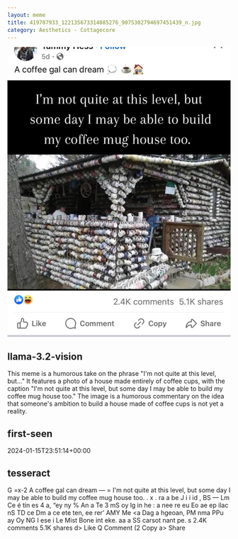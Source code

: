 ```yaml
---
layout: meme
title: 419707933_122135673314085276_9075302794697451439_n.jpg
category: Aesthetics - Cottagecore
---
```


<div markdown="0"><a href="419707933_122135673314085276_9075302794697451439_n.jpg"><img class="photo" src="419707933_122135673314085276_9075302794697451439_n.jpg" /></a>

<h2>llama-3.2-vision</h2>
<p title="Llama-3.2-Vision-11B is a really good model that probably gets the visual details right but doesn't understand literary or media references, and often fails to accurately represent the physical arrangement of objects and the implied relationships between the objects.">This meme is a humorous take on the phrase &quot;I&#x27;m not quite at this level, but...&quot; It features a photo of a house made entirely of coffee cups, with the caption &quot;I&#x27;m not quite at this level, but some day I may be able to build my coffee mug house too.&quot; The image is a humorous commentary on the idea that someone&#x27;s ambition to build a house made of coffee cups is not yet a reality.</p>

<h2>first-seen</h2>
<p title="Because Git doesn't preserve file modification times, this metadata file contains the file's modification time when it was added to the library.">2024-01-15T23:51:14+00:00</p>

<h2>tesseract</h2>
<p title="Tesseract is often terrible and just gives a lot of nonsense characters, but it used to be the state of the art, and usually it is better at correctly representing text than llama-3.2-vision-11b.">G =x-2 A coffee gal can dream — = I&#x27;m not quite at this level, but some day I may be able to build my coffee mug house too. . x . ra a be J i i id , BS — Lm Ce é tin es 4 a, “ey ny % An a Te 3 mS oy lg in he : a nee re eu Eo ae ep ilac nS TD ce Dm a ce ete ten, ee rer’ AMY Me &lt;a Dag a hgeoan, PM nma PPu ay Oy NG I ese i Le Mist Bone int eke. aa a SS carsot nant pe. s 2.4K comments 5.1K shares d&gt; Like Q Comment (2 Copy a&gt; Share</p>

</div>

